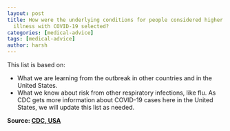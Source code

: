 ```yaml
---
layout: post
title: How were the underlying conditions for people considered higher risk of serious
  illness with COVID-19 selected?
categories: [medical-advice]
tags: [medical-advice]
author: harsh
---
```


This list is based on:

- What we are learning from the outbreak in other countries and in the United States.
- What we know about risk from other respiratory infections, like flu.
As CDC gets more information about COVID-19 cases here in the United States, we will update this list as needed.

**Source: [CDC, USA](https://www.cdc.gov/coronavirus/2019-ncov/faq.html)**